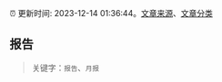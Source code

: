 :alarm_clock: 更新时间: 2023-12-14 01:36:44。[文章来源](/README.md)、[文章分类](/TAGS.md)

## 报告


> 关键字：`报告`、`月报`



